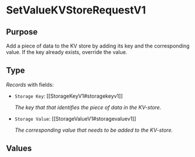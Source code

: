 # SetValueKVStoreRequestV1

## Purpose

<!-- --8<-- [start:purpose] -->
Add a piece of data to the KV store by adding its key and the corresponding value.
If the key already exists, override the value.
<!-- --8<-- [end:purpose] -->

## Type

<!-- --8<-- [start:type] -->
<div class="type" markdown>

*Records* with fields:
- `Storage Key`: [[StorageKeyV1#storagekeyv1]]

  *The key that that identifies the piece of data in the KV-store.*

- `Storage Value`: [[StorageValueV1#storagevaluev1]]

  *The corresponding value that needs to be added to the KV-store.*

</div>
<!-- --8<-- [end:type] -->

## Values

